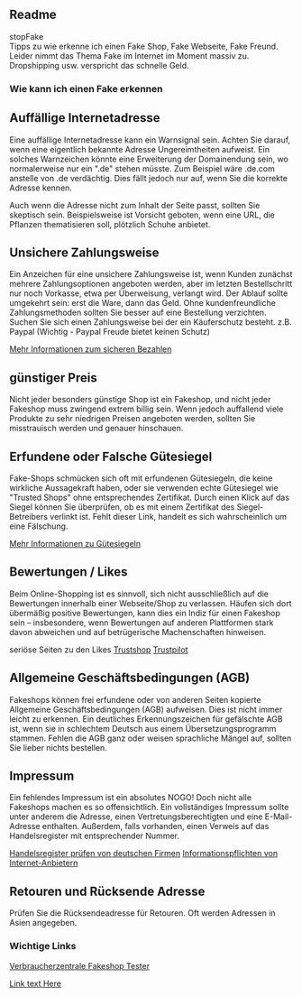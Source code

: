 ## Readme
stopFake  
Tipps zu wie erkenne ich einen Fake Shop, Fake Webseite, Fake Freund.  
Leider nimmt das Thema Fake im Internet im Moment massiv zu.  
Dropshipping usw. verspricht das schnelle Geld.   

### Wie kann ich einen Fake erkennen
## Auffällige Internetadresse
Eine auffällige Internetadresse kann ein Warnsignal sein. Achten Sie darauf, wenn eine eigentlich bekannte Adresse Ungereimtheiten aufweist. Ein solches Warnzeichen könnte eine Erweiterung der Domainendung sein, wo normalerweise nur ein ".de" stehen müsste. Zum Beispiel wäre .de.com anstelle von .de verdächtig. Dies fällt jedoch nur auf, wenn Sie die korrekte Adresse kennen.

Auch wenn die Adresse nicht zum Inhalt der Seite passt, sollten Sie skeptisch sein. Beispielsweise ist Vorsicht geboten, wenn eine URL, die Pflanzen thematisieren soll, plötzlich Schuhe anbietet.

## Unsichere Zahlungsweise
Ein Anzeichen für eine unsichere Zahlungsweise ist, wenn Kunden
zunächst mehrere Zahlungsoptionen angeboten werden, aber im letzten Bestellschritt nur noch Vorkasse, etwa per Überweisung, verlangt wird. Der Ablauf sollte umgekehrt sein: erst die Ware, dann das Geld. Ohne kundenfreundliche Zahlungsmethoden sollten Sie besser auf eine Bestellung verzichten.
Suchen Sie sich einen Zahlungsweise bei der ein Käuferschutz besteht. z.B. Paypal (Wichtig - Paypal Freude bietet keinen Schutz)

[Mehr Informationen zum sicheren Bezahlen](https://www.verbraucherzentrale.de/wissen/digitale-welt/onlinedienste/bezahlen-beim-onlineshopping-vor-und-nachteile-von-bezahldiensten-61294)

## günstiger Preis
Nicht jeder besonders günstige Shop ist ein Fakeshop, und nicht jeder Fakeshop muss zwingend extrem billig sein. Wenn jedoch auffallend viele Produkte zu sehr niedrigen Preisen angeboten werden, sollten Sie misstrauisch werden und genauer hinschauen. 

## Erfundene oder Falsche Gütesiegel
Fake-Shops schmücken sich oft mit erfundenen Gütesiegeln, die keine wirkliche Aussagekraft haben, oder sie verwenden echte Gütesiegel wie "Trusted Shops" ohne entsprechendes Zertifikat. Durch einen Klick auf das Siegel können Sie überprüfen, ob es mit einem Zertifikat des Siegel-Betreibers verlinkt ist. Fehlt dieser Link, handelt es sich wahrscheinlich um eine Fälschung.

[Mehr Informationen zu Gütesiegeln](https://www.verbraucherzentrale.de/wissen/digitale-welt/onlinehandel/trusted-shops-tuev-co-welche-guetesiegel-bei-onlineshops-sind-serioes-6740)

## Bewertungen / Likes
Beim Online-Shopping ist es sinnvoll, sich nicht ausschließlich auf die Bewertungen innerhalb einer Webseite/Shop zu verlassen. Häufen sich dort übermäßig positive Bewertungen, kann dies ein Indiz für einen Fakeshop sein – insbesondere, wenn Bewertungen auf anderen Plattformen stark davon abweichen und auf betrügerische Machenschaften hinweisen.

seriöse Seiten zu den Likes
[Trustshop](https://www.trustedshops.de/)
[Trustpilot](https://de.trustpilot.com/review/www.trustedshops.de)

## Allgemeine Geschäftsbedingungen (AGB)
Fakeshops können frei erfundene oder von anderen Seiten kopierte Allgemeine Geschäftsbedingungen (AGB) aufweisen. Dies ist nicht immer leicht zu erkennen. Ein deutliches Erkennungszeichen für gefälschte AGB ist, wenn sie in schlechtem Deutsch aus einem Übersetzungsprogramm stammen. Fehlen die AGB ganz oder weisen sprachliche Mängel auf, sollten Sie lieber nichts bestellen.

## Impressum
Ein fehlendes Impressum ist ein absolutes NOGO! Doch nicht alle Fakeshops machen es so offensichtlich. Ein vollständiges Impressum sollte unter anderem die Adresse, einen Vertretungsberechtigten und eine E-Mail-Adresse enthalten. Außerdem, falls vorhanden, einen Verweis auf das Handelsregister mit entsprechender Nummer.

[Handelsregister prüfen von deutschen Firmen](https://www.handelsregister.de/rp_web/normalesuche.xhtml;jsessionid=FD194B202C46AE359EA37A7D9A557DCA.tc04n02)
[Informationspflichten von Internet-Anbietern](https://www.verbraucherzentrale.de/wissen/digitale-welt/onlinehandel/von-agb-bis-zahlung-welche-informationen-muss-mir-ein-onlineshop-geben-8350)

## Retouren und Rücksende Adresse
Prüfen Sie die Rücksendeadresse für Retouren. Oft werden Adressen in Asien angegeben.
  
### Wichtige Links
[Verbraucherzentrale Fakeshop Tester](https://www.verbraucherzentrale.de/fakeshopfinder-71560)






[Link text Here](https://link-url-here.org)
